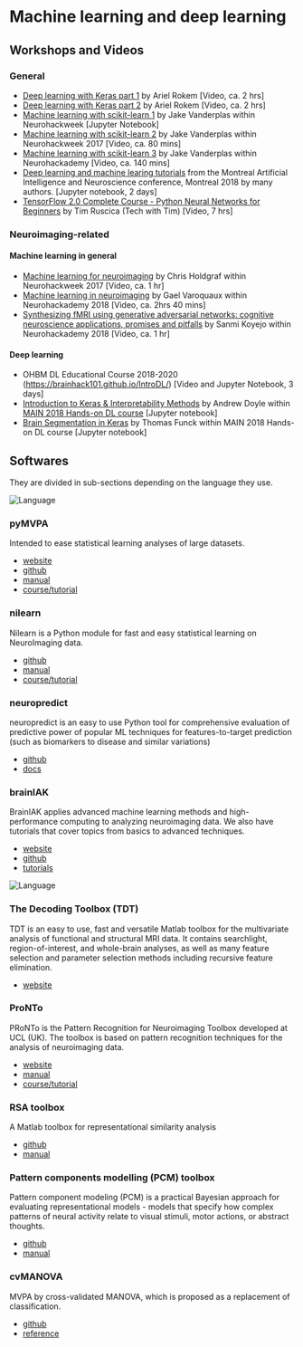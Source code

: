 # Machine learning and deep learning

## Workshops and Videos

### General
-   [Deep learning with Keras part 1](https://neurohackademy.org/course/deep-learning-with-keras/) by Ariel Rokem [Video, ca. 2 hrs]
-   [Deep learning with Keras part 2](https://neurohackademy.org/course/neural-networks-part-2/) by Ariel Rokem [Video, ca. 2 hrs]
-   [Machine learning with scikit-learn 1](https://neurohackademy.org/course/machine-learning-with-scikit-learn/) by Jake Vanderplas within Neurohackweek [Jupyter Notebook]
-   [Machine learning with scikit-learn 2](https://neurohackademy.org/course/machine-learning-with-scikit-learn-2/) by Jake Vanderplas within Neurohackweek 2017 [Video, ca. 80 mins]
-   [Machine learning with scikit-learn 3](https://neurohackademy.org/course/machine-learning-with-scikit-learn-3/)  by Jake Vanderplas within Neurohackademy  [Video, ca. 140 mins]
-   [Deep learning and machine learing tutorials](https://github.com/brainhack101/introML) from the Montreal Artificial Intelligence and Neuroscience conference, Montreal 2018 by many authors. [Jupyter notebook, 2 days]
-   [TensorFlow 2.0 Complete Course - Python Neural Networks for Beginners](https://www.youtube.com/watch?time_continue=13&v=tPYj3fFJGjk) by Tim Ruscica (Tech with Tim) [Video, 7 hrs]

### Neuroimaging-related

#### Machine learning in general
-   [Machine learning for neuroimaging](https://neurohackademy.org/course/machine-learning-for-neuroimaging/) by Chris Holdgraf within Neurohackweek 2017 [Video, ca. 1 hr]
-   [Machine learning in neuroimaging](https://neurohackademy.org/course/machine-learning-in-neuroimaging/) by Gael Varoquaux within Neurohackademy 2018 [Video, ca. 2hrs 40 mins]
-   [Synthesizing fMRI using generative adversarial networks: cognitive neuroscience applications, promises and pitfalls](https://neurohackademy.org/course/gans-for-brain-imaging/) by Sanmi Koyejo within Neurohackademy 2018 [Video, ca. 1 hr]

#### Deep learning
-   OHBM DL Educational Course 2018-2020 (https://brainhack101.github.io/IntroDL/) [Video and Jupyter Notebook, 3 days]
-   [Introduction to Keras & Interpretability Methods](https://colab.research.google.com/drive/1EgdnWZeNqmzqEmnSR9PUnYXlTjeu1wAU) by Andrew Doyle within [MAIN 2018 Hands-on DL course](https://brainhack101.github.io/introML/dl-course-outline.html) [Jupyter notebook]
-   [Brain Segmentation in Keras](https://colab.research.google.com/github/tfunck/minc_keras/blob/master/main2018.ipynb) by Thomas Funck within MAIN 2018 Hands-on DL course [Jupyter notebook]

## Softwares
They are divided in sub-sections depending on the language they use.

![Language](https://img.shields.io/badge/Language-Python-blue.svg)

### pyMVPA
Intended to ease statistical learning analyses of large datasets.

-   [website](http://www.pymvpa.org/)
-   [github](https://github.com/PyMVPA/PyMVPA)
-   [manual](http://www.pymvpa.org/docoverview.html)
-   [course/tutorial](http://www.pymvpa.org/tutorial.html)

### nilearn
Nilearn is a Python module for fast and easy statistical learning on NeuroImaging data.

-   [github](http://nilearn.github.io/)
-   [manual](http://nilearn.github.io/user_guide.html)
-   [course/tutorial](http://nilearn.github.io/introduction.html#python-for-neuroimaging-a-quick-start)

### neuropredict
neuropredict is an easy to use Python tool for comprehensive evaluation of predictive power of popular ML techniques for features-to-target prediction (such as biomarkers to disease and similar variations)

-   [github](http://github.com/raamana/neuropredict)
-   [docs](http://raamana.github.io/neuropredict)

### brainIAK
BrainIAK applies advanced machine learning methods and high-performance computing to analyzing neuroimaging data.
We also have tutorials that cover topics from basics to advanced techniques.

-   [website](http://brainiak.org/)
-   [github](https://github.com/brainiak/brainiak)
-   [tutorials](http://brainiak.org/tutorials)

![Language](https://img.shields.io/badge/Language-Matlab-orange.svg)

### The Decoding Toolbox (TDT)
TDT is an easy to use, fast and versatile Matlab toolbox for the multivariate analysis of functional and structural MRI data. It contains searchlight, region-of-interest, and whole-brain analyses, as well as many feature selection and parameter selection methods including recursive feature elimination.  

-   [website](https://sites.google.com/site/tdtdecodingtoolbox/)

### ProNTo
PRoNTo is the Pattern Recognition for Neuroimaging Toolbox developed at UCL (UK). The toolbox is based on pattern recognition techniques for the analysis of neuroimaging data.

-   [website](http://www.mlnl.cs.ucl.ac.uk/pronto/prtsoftware.html)
-   [manual](http://www.mlnl.cs.ucl.ac.uk/pronto/prtdocs.html)
-   [course/tutorial](http://www.mlnl.cs.ucl.ac.uk/pronto/prtcourses.html)

### RSA toolbox
A Matlab toolbox for representational similarity analysis

-   [github](https://github.com/rsagroup/rsatoolbox)
-   [manual](https://github.com/rsagroup/rsatoolbox/blob/develop/Documentation/toolbox%20documentation.pdf)

### Pattern components modelling (PCM) toolbox
Pattern component modeling (PCM) is a practical Bayesian approach for evaluating representational models - models that specify how complex patterns of neural activity relate to visual stimuli, motor actions, or abstract thoughts.

-   [github](https://github.com/jdiedrichsen/pcm_toolbox)
-   [manual](https://github.com/jdiedrichsen/pcm_toolbox/blob/master/documentation/pcm_toolbox_manual.pdf)

### cvMANOVA
MVPA by cross-validated MANOVA, which is proposed as a replacement of classification.

-   [github](https://github.com/allefeld/cvmanova)
-   [reference](https://www.sciencedirect.com/science/article/abs/pii/S1053811913011920)
